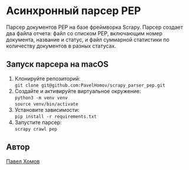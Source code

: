 # Асинхронный парсер PEP
Парсер документов PEP на базе фреймворка Scrapy. Парсер создает два файла отчета: файл со списком PEP, включающим номер документа, название и статус, и файл суммарной статистики по количеству документов в разных статусах.
## Запуск парсера на macOS

1. Клонируйте репозиторий:  
`git clone git@github.com:PavelHomov/scrapy_parser_pep.git`
2. Создайте и активируйте виртуальное окружение:  
`python3 -m venv venv`  
`source venv/bin/activate`  
3. Установите зависимости:  
`pip install -r requirements.txt`
4. Запустите парсер:  
`scrapy crawl pep`

## Автор

[Павел Хомов](https://github.com/PavelHomov)